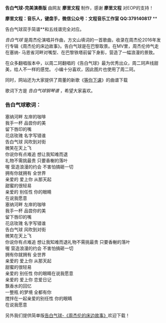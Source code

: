 

**告白气球-完美演奏版** 由网友﻿ **廖里文程** 制作，感谢﻿ **廖里文程** 对EOP的支持！

**廖里文程：音乐人，键盘手，微信公众号：文程音乐工作室 QQ:379140817** **  
  
告白气球双手简谱**和五线谱完全对应。

_告白气球_
是周杰伦演唱并作曲，方文山填词的一首歌曲，收录在周杰伦2016年发行专辑《周杰伦的床边故事》。告白气球是在巴黎取景。在MV里，周杰伦帅气走在塞纳-
马恩省河畔对嘴型、在巴黎铁塔前留下身影，营造了一幅浪漫的景致。

在众多翻唱版本中，以周二珂翻唱的《告白气球》最为优秀出众，周二珂声线甜美，给人不一样的感觉。 小编十分喜欢，因此图片也使用了周二珂。

同时，网站还为大家提供了周董的新歌《[等你下课](Music-8839-等你下课-周杰伦.html "等你下课")》的曲谱下载

歌词下方是 _告白气球钢琴谱_ ，希望大家喜欢。

### 告白气球歌词：

塞纳河畔 左岸的咖啡  
我手一杯 品尝你的美  
留下唇印的嘴  
花店玫瑰 名字写错谁  
告白气球 风吹到对街  
微笑在天上飞  
你说你有点难追 想让我知难而退  
礼物不需挑最贵 只要香榭的落叶  
喔 营造浪漫的约会 不害怕搞砸一切  
拥有你就拥有 全世界  
亲爱的 爱上你 从那天起  
甜蜜的很轻易  
亲爱的 别任性 你的眼睛  
在说我愿意  
塞纳河畔 左岸的咖啡  
我手一杯 品尝你的美  
留下唇印的嘴  
花店玫瑰 名字写错谁  
告白气球 风吹到对街  
微笑在天上飞  
你说你有点难追 想让我知难而退礼物不需挑最贵 只要香榭的落叶  
喔 营造浪漫的约会 不害怕搞砸一切  
拥有你就拥有 全世界  
亲爱的 爱上你 从那天起  
甜蜜的很轻易  
亲爱的 别任性 你的眼睛在说我愿意  
亲爱的 爱上你 恋爱日记  
飘香水的回忆  
一整瓶 的梦境 全都有你  
搅拌在一起亲爱的别任性 你的眼睛  
在说我愿意

另外我们提供简单版[告白气球-《周杰伦的床边故事》](Music-7127-告白气球--周杰伦的床边故事-.html
"告白气球-《周杰伦的床边故事》")欢迎下载！

